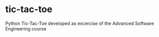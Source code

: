 # tic-tac-toe
Python Tic-Tac-Toe developed as excercise of the Advanced Software Engineering course
